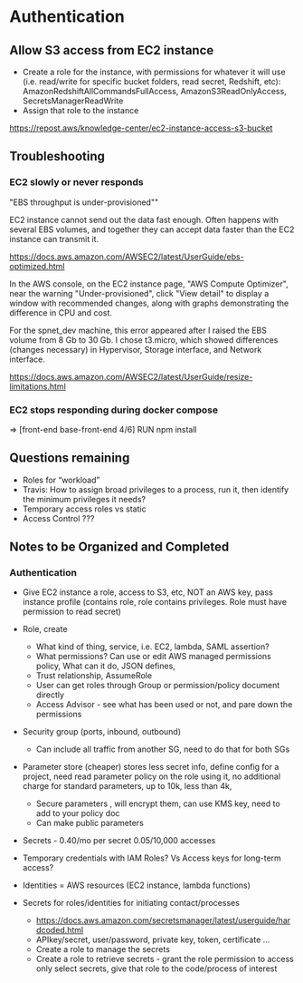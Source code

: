 # Authentication

## Allow S3 access from EC2 instance

* Create a role for the instance, with permissions for whatever it will use (i.e.
  read/write for specific bucket folders,  read secret, Redshift, etc):
  AmazonRedshiftAllCommandsFullAccess, AmazonS3ReadOnlyAccess, SecretsManagerReadWrite
* Assign that role to the instance

https://repost.aws/knowledge-center/ec2-instance-access-s3-bucket

## Troubleshooting

### EC2 slowly or never responds

"EBS throughput is under-provisioned""

EC2 instance cannot send out the data fast enough. Often happens with several EBS
volumes, and together they can accept data faster than the EC2 instance can transmit it.

https://docs.aws.amazon.com/AWSEC2/latest/UserGuide/ebs-optimized.html

In the AWS console, on the EC2 instance page, "AWS Compute Optimizer", near the warning
"Under-provisioned", click "View detail" to display a window with recommended changes,
along with graphs demonstrating the difference in CPU and cost.

For the spnet_dev machine, this error appeared after I raised the EBS volume from 8 Gb
to 30 Gb.  I chose t3.micro, which showed differences (changes necessary) in Hypervisor,
Storage interface, and Network interface.

https://docs.aws.amazon.com/AWSEC2/latest/UserGuide/resize-limitations.html

### EC2 stops responding during docker compose

=> [front-end base-front-end 4/6] RUN npm install

## Questions remaining

* Roles for “workload”
* Travis: How to assign broad privileges to a process, run it, then identify the minimum
  privileges it needs?
* Temporary access roles vs static
* Access Control ???

## Notes to be Organized and Completed

### Authentication

* Give EC2 instance a role, access to S3, etc, NOT an AWS key, pass instance profile
  (contains role, role contains privileges. Role must have permission to read secret)
* Role, create

  * What kind of thing, service, i.e. EC2, lambda, SAML assertion?
  * What permissions?  Can use or edit AWS managed permissions policy, What can it do,
    JSON defines,
  * Trust relationship, AssumeRole
  * User can get roles through Group or permission/policy document directly
  * Access Advisor - see what has been used or not, and pare down the permissions

* Security group (ports, inbound, outbound)

  * Can include all traffic from another SG, need to do that for both SGs

* Parameter store (cheaper) stores less secret info, define config for a project,
  need read parameter policy on the role using it, no additional charge for standard
  parameters, up to 10k, less than 4k,

  * Secure parameters , will encrypt them, can use KMS key, need to add to your policy doc
  * Can make public parameters

* Secrets - 0.40/mo per secret 0.05/10,000 accesses
* Temporary credentials with IAM Roles?  Vs Access keys for long-term access?
* Identities = AWS resources (EC2 instance, lambda functions)
* Secrets for roles/identities for initiating contact/processes

  * https://docs.aws.amazon.com/secretsmanager/latest/userguide/hardcoded.html
  * APIkey/secret, user/password, private key, token, certificate …
  * Create a role to manage the secrets
  * Create a role to retrieve secrets - grant the role permission to access only select
    secrets, give that role to the code/process of interest